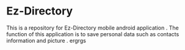 # Ez-Directory
This is a repository for Ez-Directory mobile android application .
The function of this application is to save personal data such as contacts information and picture . 
ergrgs
